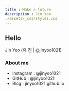 ```yaml
---
title : Make a future
description : Jin Yoo
./assets/_css/styles.css 
---
```


## Hello
Jin Yoo (유 진 | @jinyoo1021)

### About me
- Instagram : @jinyoo1021
- GitHub : @jinyoo1021
- Blog : jinyoo1021.github.io